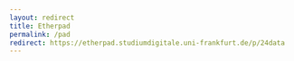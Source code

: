 ```yaml
---
layout: redirect
title: Etherpad
permalink: /pad
redirect: https://etherpad.studiumdigitale.uni-frankfurt.de/p/24data
---
```

